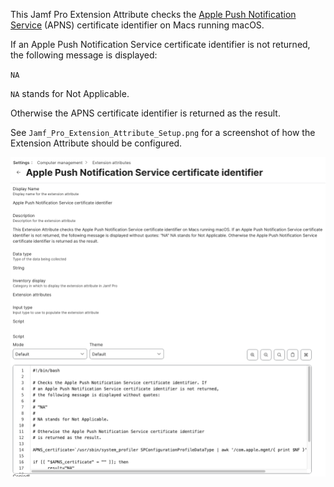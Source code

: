 This Jamf Pro Extension Attribute checks the [Apple Push Notification Service](https://developer.apple.com/library/ios/documentation/NetworkingInternet/Conceptual/RemoteNotificationsPG/Chapters/ApplePushService.html) (APNS) certificate identifier on Macs running macOS. 

If an Apple Push Notification Service certificate identifier is not returned, the following message is displayed:

`NA`

`NA` stands for Not Applicable.

Otherwise the APNS certificate identifier is returned as the result.

See `Jamf_Pro_Extension_Attribute_Setup.png` for a screenshot of how the Extension Attribute should be configured.

![Jamf_Pro_Extension_Attribute_Setup.png](Jamf_Pro_Extension_Attribute_Setup.png)
